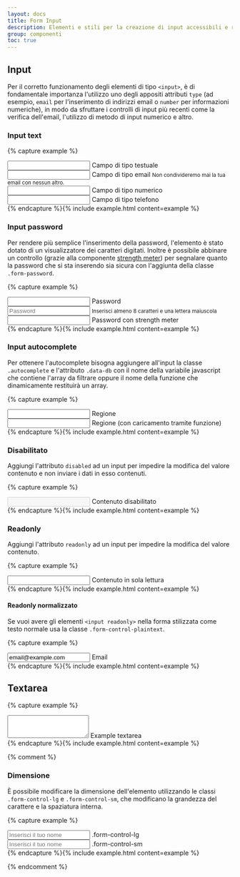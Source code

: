 ```yaml
---
layout: docs
title: Form Input
description: Elementi e stili per la creazione di input accessibili e responsivi.
group: componenti
toc: true
---
```


## Input

Per il corretto funzionamento degli elementi di tipo `<input>`, è di fondamentale importanza l'utilizzo uno degli appositi attributi `type` (ad esempio, `email` per l'inserimento di indirizzi email o `number` per informazioni numeriche), in modo da sfruttare i controlli di input più recenti come la verifica dell'email, l'utilizzo di metodo di input numerico e altro.

### Input text

{% capture example %}
<div>
  <div class="form-group">
    <input type="text" class="form-control" id="exampleInputText">
    <label for="exampleInputText">Campo di tipo testuale</label>
  </div>
  <div class="form-group">
    <input type="email" class="form-control" id="exampleInputEmail1" aria-labelledby="emailHelp1">
    <label for="exampleInputEmail1">Campo di tipo email</label>
    <small id="emailHelp1" class="form-text text-muted">Non condivideremo mai la tua email con nessun altro.</small>
  </div>
  <div class="form-group">
    <input type="number" class="form-control" id="exampleInputNumber">
    <label for="exampleInputNumber">Campo di tipo numerico</label>
  </div>
  <div class="form-group">
    <input type="tel" class="form-control" id="exampleInputTelephone">
    <label for="exampleInputTelephone">Campo di tipo telefono</label>
  </div>
</div>
{% endcapture %}{% include example.html content=example %}

### Input password

Per rendere più semplice l'inserimento della password, l'elemento è stato dotato di un visualizzatore dei caratteri digitati. Inoltre è possibile abbinare un controllo (grazie alla componente [strength meter](https://www.npmjs.com/package/password-strength-meter)) per segnalare quanto la password che si sta inserendo sia sicura con l'aggiunta della classe `.form-password`.

{% capture example %}
<div>
  <div class="form-group">
    <input type="password" class="form-control" id="exampleInputPassword">
    <label for="exampleInputPassword">Password</label>
  </div>
  <div class="form-group">
    <input type="password" class="form-control" id="exampleInputPassword3" aria-labelledby="infoPassword" placeholder="Password">
    <small id="infoPassword" class="form-text text-muted">Inserisci almeno 8 caratteri e una lettera maiuscola</small>
  </div>
  <div class="form-group">
    <input type="password" class="form-control form-password" id="exampleInputPassword2">
    <label for="exampleInputPassword2">Password con strength meter</label>
  </div>
</div>
{% endcapture %}{% include example.html content=example %}

### Input autocomplete

Per ottenere l'autocomplete bisogna aggiungere all'input la classe `.autocomplete` e l'attributo `.data-db` con il nome della variabile javascript che contiene l'array da filtrare oppure il nome della funzione che dinamicamente restituirà un array. 

<script>
  function functionRegioni() {
    var regioni = [
    {% for regione in site.data.regioni %}"{{ regione }}",{% endfor %}
    "Tutte"
    ];
    return regioni
  }
  var regioni = [
    {% for regione in site.data.regioni %}"{{ regione }}",{% endfor %}
    "Tutte"
  ];
</script>

{% capture example %}
<div>
  <div class="form-group">
    <input type="search" id="autocomplete1" class="form-control autocomplete" data-db="regioni">
    <label for="autocomplete1">Regione</label>
  </div>
  <div class="form-group">
    <input type="search" id="autocomplete2" class="form-control autocomplete" data-db="functionRegioni()">
    <label for="autocomplete2">Regione (con caricamento tramite funzione)</label>
  </div>
</div>
{% endcapture %}{% include example.html content=example %}

### Disabilitato

Aggiungi l'attributo `disabled` ad un input per impedire la modifica del valore contenuto e non inviare i dati in esso contenuti.

{% capture example %}
<div class="form-group">
  <input class="form-control form-control" type="text" id="input-text-disabled" disabled>
  <label for="input-text-disabled">Contenuto disabilitato</label>
</div>
{% endcapture %}{% include example.html content=example %}

### Readonly

Aggiungi l'attributo `readonly` ad un input per impedire la modifica del valore contenuto.

{% capture example %}
<div class="form-group">
  <input class="form-control form-control" type="text" id="input-text-read-only" readonly>
  <label for="input-text-read-only">Contenuto in sola lettura</label>
</div>
{% endcapture %}{% include example.html content=example %}

#### Readonly normalizzato

Se vuoi avere gli elementi `<input readonly>` nella forma stilizzata come testo normale usa la classe `.form-control-plaintext`.

{% capture example %}
<div>
  <div class="form-group">
    <input type="text" class="form-control-plaintext" id="staticEmail" value="email@example.com" readonly>
    <label for="staticEmail">Email</label>
  </div>
</div>
{% endcapture %}{% include example.html content=example %}

## Textarea

{% capture example %}
<div>
  <div class="form-group">
    <textarea class="form-control" id="exampleFormControlTextarea1" rows="3"></textarea>
    <label for="exampleFormControlTextarea1">Example textarea</label>
  </div>
</div>
{% endcapture %}{% include example.html content=example %}

{% comment %}

### Dimensione

È possibile modificare la dimensione dell'elemento utilizzando le classi `.form-control-lg` e `.form-control-sm`, che modificano la grandezza del carattere e la spaziatura interna.

{% capture example %}
<div>
  <div class="form-group">
    <input type="text" class="form-control form-control-lg" id="input-text-lg" placeholder="Inserisci il tuo nome">
    <label for="input-text-lg">.form-control-lg</label>
  </div>
  <div class="form-group">
    <input type="text" class="form-control form-control-sm" id="input-text-sm" placeholder="Inserisci il tuo nome">
    <label for="input-text-lg">.form-control-sm</label>
  </div>
</div>
{% endcapture %}{% include example.html content=example %}



{% endcomment %}
